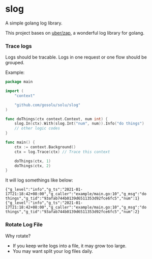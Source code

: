 # slog
A simple golang log library.


This project bases on [uber/zap](https://github.com/uber-go/zap), a wonderful log library for golang.


### Trace logs
Logs should be tracable. Logs in one request or one flow should be grouped.

Example:
```go
package main

import (
    "context"

    "github.com/gosolu/solu/slog"
)

func doThings(ctx context.Context, num int) {
    slog.In(ctx).With(slog.Int("num", num)).Info("do things")
    // other logic codes
}

func main() {
    ctx := context.Background()
    ctx = log.Trace(ctx) // Trace this context

    doThings(ctx, 1)
    doThings(ctx, 2)
}
```
It will log somethings like below:
```
{"g_level":"info","g_ts":"2021-01-17T21:18:42+08:00","g_caller":"example/main.go:10","g_msg":"do things","g_tid":"93afab744b0139d6511353d92fce6fc5","num":1}
{"g_level":"info","g_ts":"2021-01-17T21:18:42+08:00","g_caller":"example/main.go:10","g_msg":"do things","g_tid":"93afab744b0139d6511353d92fce6fc5","num":2}
```


### Rotate Log File
Why rotate?

- If you keep write logs into a file, it may grow too large.
- You may want split your log files daily.




